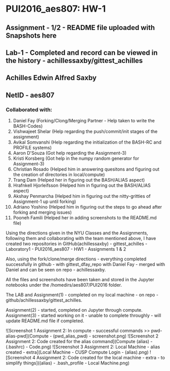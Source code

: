 # PUI2016_aes807: HW-1

## Assignment - 1/2 - README file uploaded with Snapshots here
## Lab-1 - Completed and record can be viewed in the history - achillessaxby/gittest_achilles

## Achilles Edwin Alfred Saxby
## NetID - aes807

### Collaborated with:

1. Daniel Fay (Forking/Clong/Merging Partner - Help taken to write the BASH-Codes)
2. Vishwajeet Shelar (Help regarding the push/commit/init stages of the assignment)
3. Avikal Somvanshi (Help regarding the initialization of the BASH-RC and PROFILE systems)
4. Aaron D'Souza (Got help regarding the Assignment-3)
5. Kristi Korsberg (Got help in the numpy random generator for Assignment-3)
6. Christian Rosado (Helped him in answering quesitons and figuring out the creation of directories in local/compute)
7. Trang Dam (Helped her in figuring out the BASH/ALIAS aspect)
8. Hrafnkell Hjorleifsson (Helped him in figuring out the BASH/ALIAS aspect)
9. Akshay Penmarcha (Helped him in figuring out the nitty-gritties of Assignment-1 up until forking)
10. Adriano Yoshino (Helped him in figuring out the steps to go ahead after forking and merging issues)
11. Pooneh Famili (Helped her in adding screenshots to the README.md file)



Using the directions given in the NYU Classes and the Assignments, following them and collaborating with the team mentioned above, I have created two repositories in GitHub(achillessaxby)
    - gittest_achilles - Laboratory1
    - PUI2016_aes807 - HW1 - Assignments 1 & 2

Also, using the fork/clone/merge directions - everything completed successfully in github - with gittest_dfay_repo with Daniel Fay - merged with Daniel and can be seen on repo - achillessaxby.

All the files and screenshots have been taken and stored in the Jupyter notebooks under the /homedirs/aes807/PUI2016 folder.

The LAB and Assignment(1) - completed on my local machine - on repo - github/achillessaxby/gittest_achilles.

Assignment(2) - started, completed on Jupyter through compute.
Assignment(3) - started working on it - unable to complete throughly - will update README.md file if completed.

![Screenshot 1 Assignment 2: In compute - successful commands >> pwd-alias-pwd](Compute - (pwd_alias_pwd) - screenshot.png)
![Screenshot 2 Assignment 2: Code created for the alias command](Compute (alias) - (.bashrc) - Code.png)
![Screenshot 3 Assignment 2: Local Machine - alias created - extra](Local Machine - CUSP Compute Login - (alias).png)
![Screenshot 4 Assignment 2: Code created for the local machine - extra - to simplify things]((alias) - .bash_profile - Local Machine.png)
